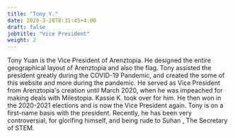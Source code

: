 ```yaml
---
title: "Tony Y."
date: 2020-3-28T8:31:45+4:00
draft: false
jobtitle: "Vice President"
weight: 2
---
```


Tony Yuan is the Vice President of Arenztopia. He designed the entire geographical layout of Arenztopia and also the flag. Tony assisted the president greatly during the COVID-19 Pandemic, and created the some of this website and more during the pandemic. He served as Vice President from Arenztopia's creation until March 2020, when he was  impeached for making deals with Milestopia. Kassie K. took over for him. He then won in the 2020-2021 elections and is now the Vice President again. Tony is on a first-name basis with the president. Recently, he has been very controversial, for glorifing himself, and being rude to Suhan , The Secretary of STEM.
